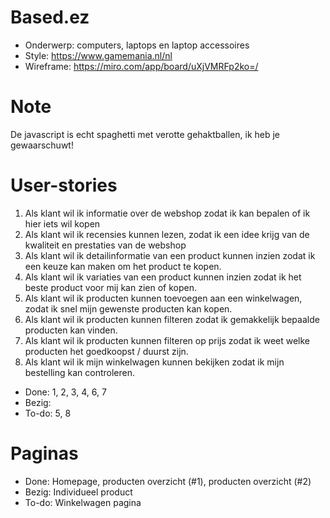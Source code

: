 # Based.ez
- Onderwerp: computers, laptops en laptop accessoires
- Style: https://www.gamemania.nl/nl
- Wireframe: https://miro.com/app/board/uXjVMRFp2ko=/

# Note
De javascript is echt spaghetti met verotte gehaktballen, ik heb je gewaarschuwt!

# User-stories
1. Als klant wil ik informatie over de webshop zodat ik kan bepalen of ik hier iets wil kopen
2. Als klant wil ik recensies kunnen lezen, zodat ik een idee krijg van de kwaliteit en prestaties van de webshop
3. Als klant wil ik detailinformatie van een product kunnen inzien zodat ik een keuze kan maken om het product te kopen.
4. Als klant wil ik variaties van een product kunnen inzien zodat ik het beste product voor mij kan zien of kopen.
5. Als klant wil ik producten kunnen toevoegen aan een winkelwagen, zodat ik snel mijn gewenste producten kan kopen.
6. Als klant wil ik producten kunnen filteren zodat ik gemakkelijk bepaalde producten kan vinden.
7. Als klant wil ik producten kunnen filteren op prijs zodat ik weet welke producten het goedkoopst / duurst zijn.
8. Als klant wil ik mijn winkelwagen kunnen bekijken zodat ik mijn bestelling kan controleren.

- Done: 1, 2, 3, 4, 6, 7
- Bezig: 
- To-do: 5, 8

# Paginas
- Done: Homepage, producten overzicht (#1), producten overzicht (#2)
- Bezig: Individueel product
- To-do: Winkelwagen pagina
